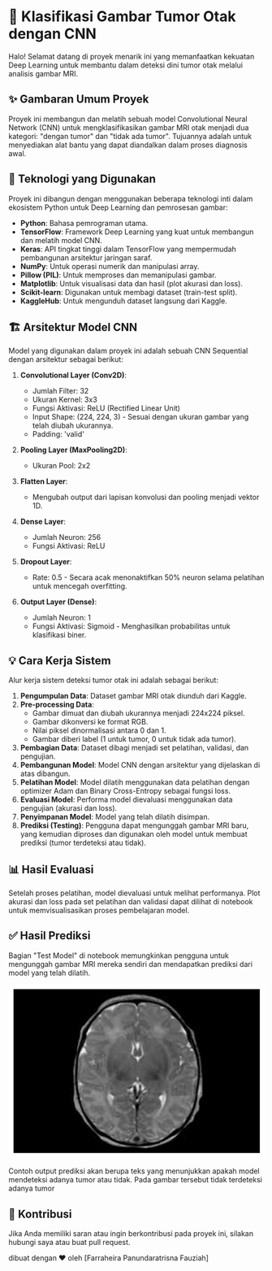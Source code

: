 # 🧠 Klasifikasi Gambar Tumor Otak dengan CNN

Halo! Selamat datang di proyek menarik ini yang memanfaatkan kekuatan Deep Learning untuk membantu dalam deteksi dini tumor otak melalui analisis gambar MRI.

## ✨ Gambaran Umum Proyek

Proyek ini membangun dan melatih sebuah model Convolutional Neural Network (CNN) untuk mengklasifikasikan gambar MRI otak menjadi dua kategori: "dengan tumor" dan "tidak ada tumor". Tujuannya adalah untuk menyediakan alat bantu yang dapat diandalkan dalam proses diagnosis awal.

## 🚀 Teknologi yang Digunakan

Proyek ini dibangun dengan menggunakan beberapa teknologi inti dalam ekosistem Python untuk Deep Learning dan pemrosesan gambar:

*   **Python**: Bahasa pemrograman utama.
*   **TensorFlow**: Framework Deep Learning yang kuat untuk membangun dan melatih model CNN.
*   **Keras**: API tingkat tinggi dalam TensorFlow yang mempermudah pembangunan arsitektur jaringan saraf.
*   **NumPy**: Untuk operasi numerik dan manipulasi array.
*   **Pillow (PIL)**: Untuk memproses dan memanipulasi gambar.
*   **Matplotlib**: Untuk visualisasi data dan hasil (plot akurasi dan loss).
*   **Scikit-learn**: Digunakan untuk membagi dataset (train-test split).
*   **KaggleHub**: Untuk mengunduh dataset langsung dari Kaggle.

## 🏗️ Arsitektur Model CNN

Model yang digunakan dalam proyek ini adalah sebuah CNN Sequential dengan arsitektur sebagai berikut:

1.  **Convolutional Layer (Conv2D)**:
    *   Jumlah Filter: 32
    *   Ukuran Kernel: 3x3
    *   Fungsi Aktivasi: ReLU (Rectified Linear Unit)
    *   Input Shape: (224, 224, 3) - Sesuai dengan ukuran gambar yang telah diubah ukurannya.
    *   Padding: 'valid'

2.  **Pooling Layer (MaxPooling2D)**:
    *   Ukuran Pool: 2x2

3.  **Flatten Layer**:
    *   Mengubah output dari lapisan konvolusi dan pooling menjadi vektor 1D.

4.  **Dense Layer**:
    *   Jumlah Neuron: 256
    *   Fungsi Aktivasi: ReLU

5.  **Dropout Layer**:
    *   Rate: 0.5 - Secara acak menonaktifkan 50% neuron selama pelatihan untuk mencegah overfitting.

6.  **Output Layer (Dense)**:
    *   Jumlah Neuron: 1
    *   Fungsi Aktivasi: Sigmoid - Menghasilkan probabilitas untuk klasifikasi biner.

## 💡 Cara Kerja Sistem

Alur kerja sistem deteksi tumor otak ini adalah sebagai berikut:

1.  **Pengumpulan Data**: Dataset gambar MRI otak diunduh dari Kaggle.
2.  **Pre-processing Data**:
    *   Gambar dimuat dan diubah ukurannya menjadi 224x224 piksel.
    *   Gambar dikonversi ke format RGB.
    *   Nilai piksel dinormalisasi antara 0 dan 1.
    *   Gambar diberi label (1 untuk tumor, 0 untuk tidak ada tumor).
3.  **Pembagian Data**: Dataset dibagi menjadi set pelatihan, validasi, dan pengujian.
4.  **Pembangunan Model**: Model CNN dengan arsitektur yang dijelaskan di atas dibangun.
5.  **Pelatihan Model**: Model dilatih menggunakan data pelatihan dengan optimizer Adam dan Binary Cross-Entropy sebagai fungsi loss.
6.  **Evaluasi Model**: Performa model dievaluasi menggunakan data pengujian (akurasi dan loss).
7.  **Penyimpanan Model**: Model yang telah dilatih disimpan.
8.  **Prediksi (Testing)**: Pengguna dapat mengunggah gambar MRI baru, yang kemudian diproses dan digunakan oleh model untuk membuat prediksi (tumor terdeteksi atau tidak).

## 📊 Hasil Evaluasi

Setelah proses pelatihan, model dievaluasi untuk melihat performanya. Plot akurasi dan loss pada set pelatihan dan validasi dapat dilihat di notebook untuk memvisualisasikan proses pembelajaran model.

## ✅ Hasil Prediksi

Bagian "Test Model" di notebook memungkinkan pengguna untuk mengunggah gambar MRI mereka sendiri dan mendapatkan prediksi dari model yang telah dilatih.

![Hasil Prediksi](hasil_prediksi.png)

Contoh output prediksi akan berupa teks yang menunjukkan apakah model mendeteksi adanya tumor atau tidak. Pada gambar tersebut tidak terdeteksi adanya tumor 

## 🤝 Kontribusi

Jika Anda memiliki saran atau ingin berkontribusi pada proyek ini, silakan hubungi saya atau buat pull request.


 dibuat dengan ❤️ oleh [Farraheira Panundaratrisna Fauziah]
